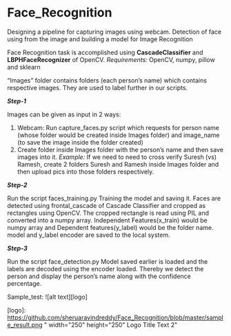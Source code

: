 # Face_Recognition
Designing a pipeline for capturing images using webcam. Detection of face using from the image and building a model for Image Recognition


Face Recognition task is accomplished using **CascadeClassifier** and **LBPHFaceRecognizer** of OpenCV. 
*Requirements:* OpenCV, numpy, pillow and sklearn

“Images” folder contains folders (each person’s name) which contains respective images. They are used to label further in our scripts.


**_Step-1_**

Images can be given as input in 2 ways:
1.	Webcam: Run capture_faces.py script which requests for person name (whose folder would be created inside Images folder) and image_name (to save the image inside the folder created)
2.	Create folder inside Images folder with the person’s name and then save images into it.
*Example:* If we need to need to cross verify Suresh (vs) Ramesh, create 2 folders Suresh and Ramesh inside Images folder and then upload pics into those folders respectively.


**_Step-2_**

Run the script faces_training.py
Training the model and saving it. Faces are detected using frontal_cascade of Cascade Classifier and cropped as rectangles using OpenCV. The cropped rectangle is read using PIL and converted into a numpy array. Independent Features(x_train) would be numpy array and Dependent features(y_label) would be the folder name.
model and y_label encoder are saved to the local system.


**_Step-3_**

Run the script face_detection.py
Model saved earlier is loaded and the labels are decoded using the encoder loaded. Thereby we detect the person and display the person’s name along with the confidence percentage.
 

Sample_test: 
![alt text][logo]

[logo]: https://github.com/sheruaravindreddy/Face_Recognition/blob/master/sample_result.png " width="250" height="250" Logo Title Text 2"
